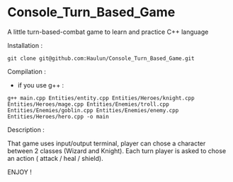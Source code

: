 # Console_Turn_Based_Game
A little turn-based-combat game to learn and practice C++ language

Installation : 

```
git clone git@github.com:Haulun/Console_Turn_Based_Game.git 
```

Compilation : 

 - if you use g++ : 
``` 
g++ main.cpp Entities/entity.cpp Entities/Heroes/knight.cpp Entities/Heroes/mage.cpp Entities/Enemies/troll.cpp Entities/Enemies/goblin.cpp Entities/Enemies/enemy.cpp Entities/Heroes/hero.cpp -o main
```

Description : 

That game uses input/output terminal, player can chose a character between 2 classes (Wizard and Knight).
Each turn player is asked to chose an action ( attack / heal / shield).

ENJOY !


















